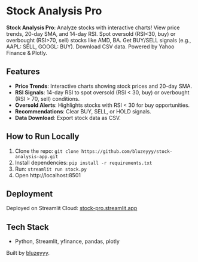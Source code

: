 # Stock Analysis Pro

**Stock Analysis Pro**: Analyze stocks with interactive charts! View price trends, 20-day SMA, and 14-day RSI. Spot oversold (RSI<30, buy) or overbought (RSI>70, sell) stocks like AMD, BA. Get BUY/SELL signals (e.g., AAPL: SELL, GOOGL: BUY). Download CSV data. Powered by Yahoo Finance & Plotly.

## Features
- **Price Trends**: Interactive charts showing stock prices and 20-day SMA.
- **RSI Signals**: 14-day RSI to spot oversold (RSI < 30, buy) or overbought (RSI > 70, sell) conditions.
- **Oversold Alerts**: Highlights stocks with RSI < 30 for buy opportunities.
- **Recommendations**: Clear BUY, SELL, or HOLD signals.
- **Data Download**: Export stock data as CSV.

## How to Run Locally
1. Clone the repo: `git clone https://github.com/bluzeyyy/stock-analysis-app.git`
2. Install dependencies: `pip install -r requirements.txt`
3. Run: `streamlit run stock.py`
4. Open http://localhost:8501

## Deployment
Deployed on Streamlit Cloud: [stock-pro.streamlit.app](https://stock-pro.streamlit.app)

## Tech Stack
- Python, Streamlit, yfinance, pandas, plotly

Built by [bluzeyyy](https://github.com/bluzeyyy).